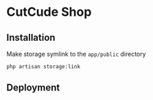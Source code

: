 # CutCude Shop

## Installation

Make storage symlink to the `app/public` directory
```shell
php artisan storage:link
```
## Deployment
